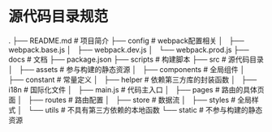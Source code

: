 
# 源代码目录规范

.
├── README.md # 项目简介
├── config # webpack配置相关
│   ├── webpack.base.js
│   ├── webpack.dev.js
│   └── webpack.prod.js
├── docs # 文档
├── package.json
├── scripts # 构建脚本
├── src # 源代码目录
│   ├── assets # 参与构建的静态资源
│   ├── components # 全局组件
│   ├── constant # 常量定义
│   ├── helper # 依赖第三方库的封装函数
│   ├── i18n # 国际化文件
│   ├── main.js # 代码主入口
│   ├── pages # 路由的具体页面
│   ├── routes # 路由配置
│   ├── store # 数据流
│   ├── styles # 全局样式
│   └── utils # 不具有第三方依赖的本地函数
└── static # 不参与构建的静态资源